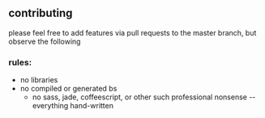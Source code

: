## contributing

please feel free to add features via pull requests to the master branch, but observe the following

### rules:

* no libraries
* no compiled or generated bs
  * no sass, jade, coffeescript, or other such professional nonsense -- everything hand-written

